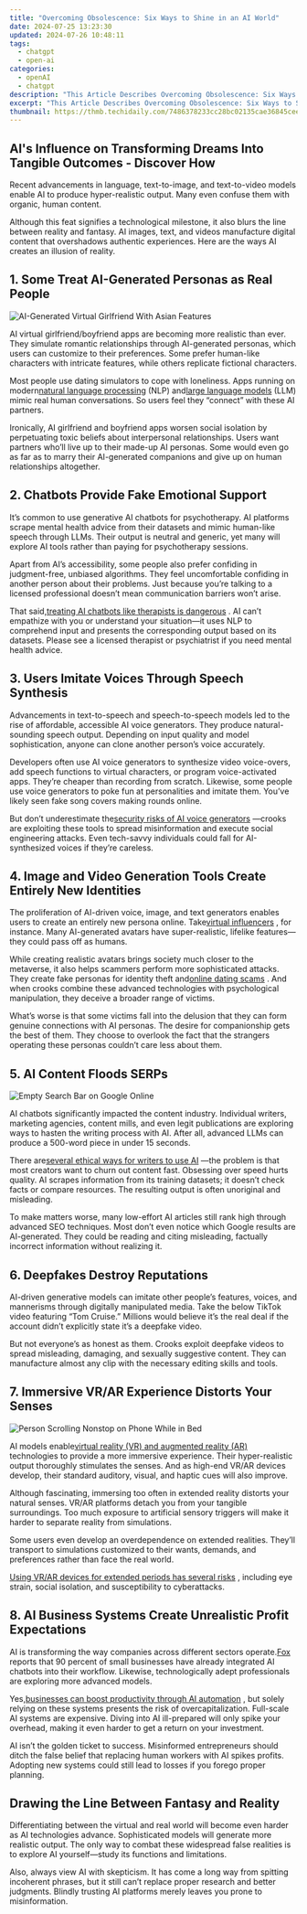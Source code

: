 ```yaml
---
title: "Overcoming Obsolescence: Six Ways to Shine in an AI World"
date: 2024-07-25 13:23:30
updated: 2024-07-26 10:48:11
tags:
  - chatgpt
  - open-ai
categories:
  - openAI
  - chatgpt
description: "This Article Describes Overcoming Obsolescence: Six Ways to Shine in an AI World"
excerpt: "This Article Describes Overcoming Obsolescence: Six Ways to Shine in an AI World"
thumbnail: https://thmb.techidaily.com/7486378233cc28bc02135cae36845cee27a44d59f904615df4dae698bbf74beb.jpg
---
```


## AI's Influence on Transforming Dreams Into Tangible Outcomes - Discover How

 Recent advancements in language, text-to-image, and text-to-video models enable AI to produce hyper-realistic output. Many even confuse them with organic, human content.

 Although this feat signifies a technological milestone, it also blurs the line between reality and fantasy. AI images, text, and videos manufacture digital content that overshadows authentic experiences. Here are the ways AI creates an illusion of reality.

## 1\. Some Treat AI-Generated Personas as Real People

![AI-Generated Virtual Girlfriend With Asian Features](https://static1.makeuseofimages.com/wordpress/wp-content/uploads/2023/08/ai-girl-virtual-gf.jpg)

 AI virtual girlfriend/boyfriend apps are becoming more realistic than ever. They simulate romantic relationships through AI-generated personas, which users can customize to their preferences. Some prefer human-like characters with intricate features, while others replicate fictional characters.

 Most people use dating simulators to cope with loneliness. Apps running on modern[natural language processing](https://www.makeuseof.com/what-is-natural-language-processing-and-how-does-it-work/) (NLP) and[large language models](https://www.makeuseof.com/what-are-large-langauge-models-how-do-they-work/) (LLM) mimic real human conversations. So users feel they “connect” with these AI partners.

 Ironically, AI girlfriend and boyfriend apps worsen social isolation by perpetuating toxic beliefs about interpersonal relationships. Users want partners who’ll live up to their made-up AI personas. Some would even go as far as to marry their AI-generated companions and give up on human relationships altogether.

## 2\. Chatbots Provide Fake Emotional Support

 It’s common to use generative AI chatbots for psychotherapy. AI platforms scrape mental health advice from their datasets and mimic human-like speech through LLMs. Their output is neutral and generic, yet many will explore AI tools rather than paying for psychotherapy sessions.

 Apart from AI’s accessibility, some people also prefer confiding in judgment-free, unbiased algorithms. They feel uncomfortable confiding in another person about their problems. Just because you’re talking to a licensed professional doesn’t mean communication barriers won’t arise.

 That said,[treating AI chatbots like therapists is dangerous](https://www.makeuseof.com/dangers-using-ai-free-therapist-psychiatrist/) . AI can’t empathize with you or understand your situation—it uses NLP to comprehend input and presents the corresponding output based on its datasets. Please see a licensed therapist or psychiatrist if you need mental health advice.

## 3\. Users Imitate Voices Through Speech Synthesis

 Advancements in text-to-speech and speech-to-speech models led to the rise of affordable, accessible AI voice generators. They produce natural-sounding speech output. Depending on input quality and model sophistication, anyone can clone another person’s voice accurately.

 Developers often use AI voice generators to synthesize video voice-overs, add speech functions to virtual characters, or program voice-activated apps. They’re cheaper than recording from scratch. Likewise, some people use voice generators to poke fun at personalities and imitate them. You’ve likely seen fake song covers making rounds online.

 But don’t underestimate the[security risks of AI voice generators](https://www.makeuseof.com/ai-voice-generators-security-threat/) —crooks are exploiting these tools to spread misinformation and execute social engineering attacks. Even tech-savvy individuals could fall for AI-synthesized voices if they’re careless.

## 4\. Image and Video Generation Tools Create Entirely New Identities

 The proliferation of AI-driven voice, image, and text generators enables users to create an entirely new persona online. Take[virtual influencers](https://www.makeuseof.com/popular-virtual-influencers/) , for instance. Many AI-generated avatars have super-realistic, lifelike features—they could pass off as humans.

 While creating realistic avatars brings society much closer to the metaverse, it also helps scammers perform more sophisticated attacks. They create fake personas for identity theft and[online dating scams](https://www.makeuseof.com/tag/spot-avoid-online-dating-scammer/) . And when crooks combine these advanced technologies with psychological manipulation, they deceive a broader range of victims.

 What’s worse is that some victims fall into the delusion that they can form genuine connections with AI personas. The desire for companionship gets the best of them. They choose to overlook the fact that the strangers operating these personas couldn’t care less about them.

## 5\. AI Content Floods SERPs

![Empty Search Bar on Google Online](https://static1.makeuseofimages.com/wordpress/wp-content/uploads/2023/08/google-search-bar-online.jpg)

 AI chatbots significantly impacted the content industry. Individual writers, marketing agencies, content mills, and even legit publications are exploring ways to hasten the writing process with AI. After all, advanced LLMs can produce a 500-word piece in under 15 seconds.

 There are[several ethical ways for writers to use AI](https://www.makeuseof.com/ways-to-use-ai-as-writer-editor/) —the problem is that most creators want to churn out content fast. Obsessing over speed hurts quality. AI scrapes information from its training datasets; it doesn’t check facts or compare resources. The resulting output is often unoriginal and misleading.

 To make matters worse, many low-effort AI articles still rank high through advanced SEO techniques. Most don’t even notice which Google results are AI-generated. They could be reading and citing misleading, factually incorrect information without realizing it.

## 6\. Deepfakes Destroy Reputations

 AI-driven generative models can imitate other people’s features, voices, and mannerisms through digitally manipulated media. Take the below TikTok video featuring “Tom Cruise.” Millions would believe it’s the real deal if the account didn’t explicitly state it’s a deepfake video.

 But not everyone’s as honest as them. Crooks exploit deepfake videos to spread misleading, damaging, and sexually suggestive content. They can manufacture almost any clip with the necessary editing skills and tools.

## 7\. Immersive VR/AR Experience Distorts Your Senses

![Person Scrolling Nonstop on Phone While in Bed](https://static1.makeuseofimages.com/wordpress/wp-content/uploads/2023/08/man-in-bed-scrolling-phone.jpg)

 AI models enable[virtual reality (VR) and augmented reality (AR)](https://www.makeuseof.com/tag/augmented-vs-virtual-reality-whats-difference/) technologies to provide a more immersive experience. Their hyper-realistic output thoroughly stimulates the senses. And as high-end VR/AR devices develop, their standard auditory, visual, and haptic cues will also improve.

 Although fascinating, immersing too often in extended reality distorts your natural senses. VR/AR platforms detach you from your tangible surroundings. Too much exposure to artificial sensory triggers will make it harder to separate reality from simulations.

 Some users even develop an overdependence on extended realities. They’ll transport to simulations customized to their wants, demands, and preferences rather than face the real world.

[Using VR/AR devices for extended periods has several risks](https://www.makeuseof.com/ways-virtual-reality-bad-for-you/) , including eye strain, social isolation, and susceptibility to cyberattacks.

## 8\. AI Business Systems Create Unrealistic Profit Expectations

 AI is transforming the way companies across different sectors operate.[Fox](https://www.foxbusiness.com/technology/small-businesses-using-ai-loving-it) reports that 90 percent of small businesses have already integrated AI chatbots into their workflow. Likewise, technologically adept professionals are exploring more advanced models.

 Yes,[businesses can boost productivity through AI automation](https://www.makeuseof.com/ways-you-can-use-ai-technology-improve-your-business/) , but solely relying on these systems presents the risk of overcapitalization. Full-scale AI systems are expensive. Diving into AI ill-prepared will only spike your overhead, making it even harder to get a return on your investment.

 AI isn’t the golden ticket to success. Misinformed entrepreneurs should ditch the false belief that replacing human workers with AI spikes profits. Adopting new systems could still lead to losses if you forego proper planning.

## Drawing the Line Between Fantasy and Reality

 Differentiating between the virtual and real world will become even harder as AI technologies advance. Sophisticated models will generate more realistic output. The only way to combat these widespread false realities is to explore AI yourself—study its functions and limitations.

 Also, always view AI with skepticism. It has come a long way from spitting incoherent phrases, but it still can’t replace proper research and better judgments. Blindly trusting AI platforms merely leaves you prone to misinformation.


<ins class="adsbygoogle"
     style="display:block"
     data-ad-format="autorelaxed"
     data-ad-client="ca-pub-7571918770474297"
     data-ad-slot="1223367746"></ins>



<ins class="adsbygoogle"
     style="display:block"
     data-ad-client="ca-pub-7571918770474297"
     data-ad-slot="8358498916"
     data-ad-format="auto"
     data-full-width-responsive="true"></ins>
